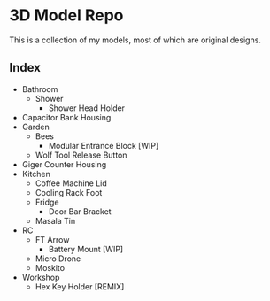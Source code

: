 # 3D Model Repo

This is a collection of my models, most of which are original designs.

## Index

- Bathroom
  - Shower
    - Shower Head Holder
- Capacitor Bank Housing
- Garden
  - Bees
    - Modular Entrance Block [WIP]
  - Wolf Tool Release Button
- Giger Counter Housing
- Kitchen
  - Coffee Machine Lid
  - Cooling Rack Foot
  - Fridge
    - Door Bar Bracket
  - Masala Tin
- RC
  - FT Arrow
    - Battery Mount [WIP]
  - Micro Drone
  - Moskito
- Workshop
  - Hex Key Holder [REMIX]
